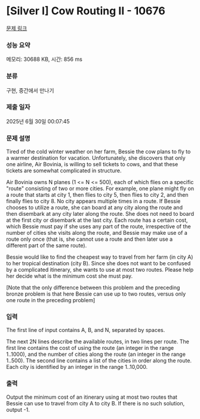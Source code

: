 # [Silver I] Cow Routing II - 10676 

[문제 링크](https://www.acmicpc.net/problem/10676) 

### 성능 요약

메모리: 30688 KB, 시간: 856 ms

### 분류

구현, 중간에서 만나기

### 제출 일자

2025년 6월 30일 00:07:45

### 문제 설명

<p>Tired of the cold winter weather on her farm, Bessie the cow plans to fly to a warmer destination for vacation.  Unfortunately, she discovers that only one airline, Air Bovinia, is willing to sell tickets to cows, and that these tickets are somewhat complicated in structure.</p>

<p>Air Bovinia owns N planes (1 <= N <= 500), each of which flies on a specific "route" consisting of two or more cities.  For example, one plane might fly on a route that starts at city 1, then flies to city 5, then flies to city 2, and then finally flies to city 8.  No city appears multiple times in a route.  If Bessie chooses to utilize a route, she can board at any city along the route and then disembark at any city later along the route.  She does not need to board at the first city or disembark at the last city.  Each route has a certain cost, which Bessie must pay if she uses any part of the route, irrespective of the number of cities she visits along the route, and Bessie may make use of a route only once (that is, she cannot use a route and then later use a different part of the same route).</p>

<p>Bessie would like to find the cheapest way to travel from her farm (in city A) to her tropical destination (city B). Since she does not want to be confused by a complicated itinerary, she wants to use at most two routes.  Please help her decide what is the minimum cost she must pay.</p>

<p>[Note that the only difference between this problem and the preceding bronze problem is that here Bessie can use up to two routes, versus only one route in the preceding problem]</p>

### 입력 

 <p>The first line of input contains A, B, and N, separated by spaces.</p>

<p>The next 2N lines describe the available routes, in two lines per route. The first line contains the cost of using the route (an integer in the range 1..1000), and the number of cities along the route (an integer in the range 1..500).  The second line contains a list of the cities in order along the route.  Each city is identified by an integer in the range 1..10,000.</p>

### 출력 

 <p>Output the minimum cost of an itinerary using at most two routes that Bessie can use to travel from city A to city B.  If there is no such solution, output -1.</p>

